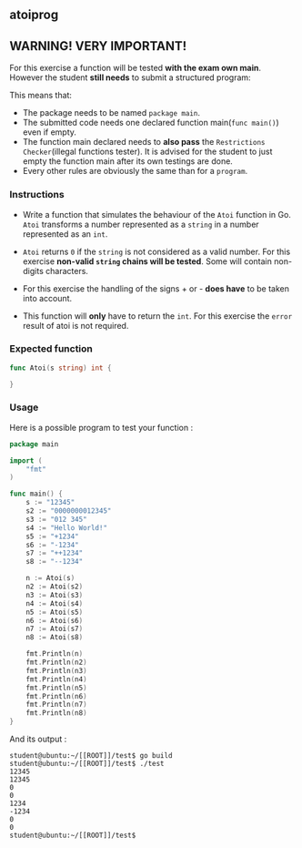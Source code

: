 ## atoiprog

## **WARNING! VERY IMPORTANT!**

For this exercise a function will be tested **with the exam own main**. However the student **still needs** to submit a structured program:

This means that:

- The package needs to be named `package main`.
- The submitted code needs one declared function main(`func main()`) even if empty.
- The function main declared needs to **also pass** the `Restrictions Checker`(illegal functions tester). It is advised for the student to just empty the function main after its own testings are done.
- Every other rules are obviously the same than for a `program`.

### Instructions

- Write a function that simulates the behaviour of the `Atoi` function in Go. `Atoi` transforms a number represented as a `string` in a number represented as an `int`.

- `Atoi` returns `0` if the `string` is not considered as a valid number. For this exercise **non-valid `string` chains will be tested**. Some will contain non-digits characters.

- For this exercise the handling of the signs + or - **does have** to be taken into account.

- This function will **only** have to return the `int`. For this exercise the `error` result of atoi is not required.

### Expected function

```go
func Atoi(s string) int {

}
```

### Usage

Here is a possible program to test your function :

```go
package main

import (
	"fmt"
)

func main() {
	s := "12345"
	s2 := "0000000012345"
	s3 := "012 345"
	s4 := "Hello World!"
	s5 := "+1234"
	s6 := "-1234"
	s7 := "++1234"
	s8 := "--1234"

	n := Atoi(s)
	n2 := Atoi(s2)
	n3 := Atoi(s3)
	n4 := Atoi(s4)
	n5 := Atoi(s5)
	n6 := Atoi(s6)
	n7 := Atoi(s7)
	n8 := Atoi(s8)

	fmt.Println(n)
	fmt.Println(n2)
	fmt.Println(n3)
	fmt.Println(n4)
	fmt.Println(n5)
	fmt.Println(n6)
	fmt.Println(n7)
	fmt.Println(n8)
}
```

And its output :

```console
student@ubuntu:~/[[ROOT]]/test$ go build
student@ubuntu:~/[[ROOT]]/test$ ./test
12345
12345
0
0
1234
-1234
0
0
student@ubuntu:~/[[ROOT]]/test$
```
